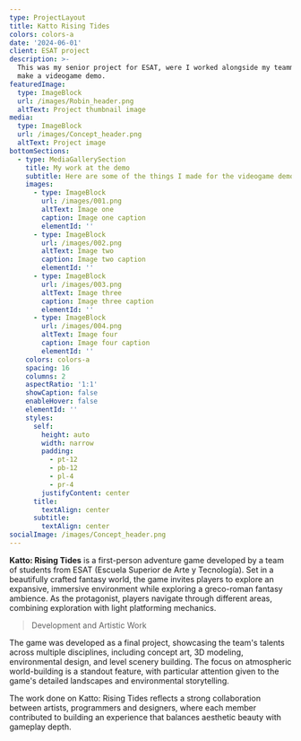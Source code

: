 ```yaml
---
type: ProjectLayout
title: Katto Rising Tides
colors: colors-a
date: '2024-06-01'
client: ESAT project
description: >-
  This was my senior project for ESAT, were I worked alongside my teammates to
  make a videogame demo.
featuredImage:
  type: ImageBlock
  url: /images/Robin_header.png
  altText: Project thumbnail image
media:
  type: ImageBlock
  url: /images/Concept_header.png
  altText: Project image
bottomSections:
  - type: MediaGallerySection
    title: My work at the demo
    subtitle: Here are some of the things I made for the videogame demo
    images:
      - type: ImageBlock
        url: /images/001.png
        altText: Image one
        caption: Image one caption
        elementId: ''
      - type: ImageBlock
        url: /images/002.png
        altText: Image two
        caption: Image two caption
        elementId: ''
      - type: ImageBlock
        url: /images/003.png
        altText: Image three
        caption: Image three caption
        elementId: ''
      - type: ImageBlock
        url: /images/004.png
        altText: Image four
        caption: Image four caption
        elementId: ''
    colors: colors-a
    spacing: 16
    columns: 2
    aspectRatio: '1:1'
    showCaption: false
    enableHover: false
    elementId: ''
    styles:
      self:
        height: auto
        width: narrow
        padding:
          - pt-12
          - pb-12
          - pl-4
          - pr-4
        justifyContent: center
      title:
        textAlign: center
      subtitle:
        textAlign: center
socialImage: /images/Concept_header.png
---
```

**Katto: Rising Tides** is a first-person adventure game developed by a team of students from ESAT (Escuela Superior de Arte y Tecnología). Set in a beautifully crafted fantasy world, the game invites players to explore an expansive, immersive environment while exploring a greco-roman fantasy ambience. As the protagonist, players navigate through different areas, combining exploration with light platforming mechanics.

> Development and Artistic Work

The game was developed as a final project, showcasing the team's talents across multiple disciplines, including concept art, 3D modeling, environmental design, and level scenery building. The focus on atmospheric world-building is a standout feature, with particular attention given to the game's detailed landscapes and environmental storytelling.

The work done on Katto: Rising Tides reflects a strong collaboration between artists, programmers and designers, where each member contributed to building an experience that balances aesthetic beauty with gameplay depth.
